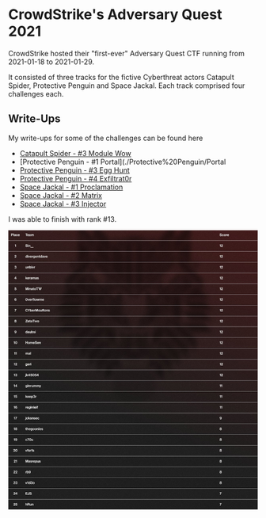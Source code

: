 # CrowdStrike's Adversary Quest 2021

CrowdStrike hosted their "first-ever" Adversary Quest CTF running from 2021-01-18 to 2021-01-29.

It consisted of three tracks for the fictive Cyberthreat actors Catapult Spider, Protective Penguin and Space Jackal. Each track comprised four challenges each.

## Write-Ups

My write-ups for some of the challenges can be found here

- [Catapult Spider - #3 Module Wow](./Catapult%20Spider/Module%20Wow)
- [Protective Penguin - #1 Portal](./Protective%20Penguin/Portal
- [Protective Penguin - #3 Egg Hunt](./Protective%20Penguin/Egg%20Hunt)
- [Protective Penguin - #4 Exfiltrat0r](./Protective%20Penguin/Exfiltrat0r)
- [Space Jackal - #1 Proclamation](./Space%20Jackal/Proclamation)
- [Space Jackal - #2 Matrix](./Space%20Jackal/Matrix)
- [Space Jackal - #3 Injector](./Space%20Jackal/Injector)

I was able to finish with rank #13.

![top25](./top50.jpg)
